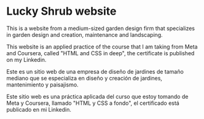 # Lucky Shrub website
 This is a website from a medium-sized garden design firm that specializes in garden design and creation, maintenance and landscaping.
 
 This website is an applied practice of the course that I am taking from Meta and Coursera, called "HTML and CSS in deep", the certificate is published on my Linkedin.
 
 
 
Este es un sitio web de una empresa de diseño de jardines de tamaño mediano que se especializa en diseño y creación de jardines, mantenimiento y paisajismo.
 
Este sitio web es una práctica aplicada del curso que estoy tomando de Meta y Coursera, llamado "HTML y CSS a fondo", el certificado está publicado en mi Linkedin.
